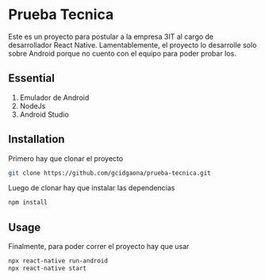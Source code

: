 # Prueba Tecnica

Este es un proyecto para postular a la empresa 3IT al cargo de desarrollador React Native.
Lamentablemente, el proyecto lo desarrolle solo sobre Android porque no cuento con el equipo
para poder probar Ios.

## Essential
1. Emulador de Android
2. NodeJs
3. Android Studio
## Installation

Primero hay que clonar el proyecto
```bash
git clone https://github.com/gcidgaona/prueba-tecnica.git
```
Luego de clonar hay que instalar las dependencias

```bash
npm install
```

## Usage

Finalmente, para poder correr el proyecto hay que usar
```bash
npx react-native run-android
npx react-native start
```